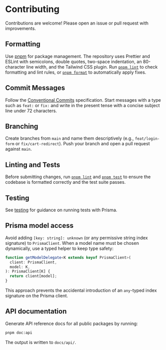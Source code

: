# Contributing

Contributions are welcome! Please open an issue or pull request with improvements.

## Formatting

Use [pnpm](https://pnpm.io) for package management. The repository uses Prettier and ESLint with semicolons, double quotes, two-space indentation, an 80-character line width, and the Tailwind CSS plugin. Run [`pnpm lint`](../package.json#L24) to check formatting and lint rules, or [`pnpm format`](../package.json#L37) to automatically apply fixes.

## Commit Messages

Follow the [Conventional Commits](https://www.conventionalcommits.org/) specification. Start messages with a type such as `feat:` or `fix:` and write in the present tense with a concise subject line under 72 characters.

## Branching

Create branches from `main` and name them descriptively (e.g., `feat/login-form` or `fix/cart-redirect`). Push your branch and open a pull request against `main`.

## Linting and Tests

Before submitting changes, run [`pnpm lint`](../package.json#L24) and [`pnpm test`](../package.json#L28) to ensure the codebase is formatted correctly and the test suite passes.

## Testing

See [testing](../__tests__/docs/testing.md) for guidance on running tests with Prisma.

## Prisma model access

Avoid adding `[key: string]: unknown` (or any permissive string index
signature) to `PrismaClient`. When a model name must be chosen dynamically,
use a typed helper to keep type safety:

```ts
function getModelDelegate<K extends keyof PrismaClient>(
  client: PrismaClient,
  model: K,
): PrismaClient[K] {
  return client[model];
}
```

This approach prevents the accidental introduction of an `any`-typed index
signature on the Prisma client.

## API documentation

Generate API reference docs for all public packages by running:

```bash
pnpm doc:api
```

The output is written to `docs/api/`.

